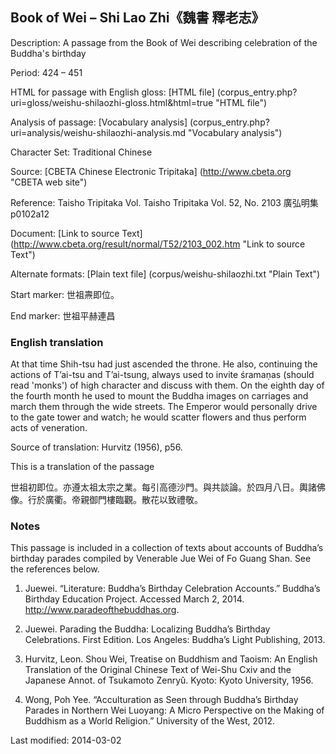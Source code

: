 ##  Book of Wei – Shi Lao Zhi《魏書 釋老志》

Description: A passage from the Book of Wei describing celebration of the Buddha's birthday

Period: 424 – 451

HTML for passage with English gloss: [HTML file] (corpus_entry.php?uri=gloss/weishu-shilaozhi-gloss.html&html=true "HTML file")

Analysis of passage: [Vocabulary analysis] (corpus_entry.php?uri=analysis/weishu-shilaozhi-analysis.md "Vocabulary analysis")

Character Set: Traditional Chinese

Source: [CBETA Chinese Electronic Tripitaka] (http://www.cbeta.org "CBETA web site")

Reference: Taisho Tripitaka Vol. Taisho Tripitaka Vol. 52, No. 2103 廣弘明集 p0102a12

Document: [Link to source Text] (http://www.cbeta.org/result/normal/T52/2103_002.htm "Link to source Text")

Alternate formats: [Plain text file] (corpus/weishu-shilaozhi.txt "Plain Text")

Start marker: 世祖燾即位。

End marker: 世祖平赫連昌

### English translation

At that time Shih-tsu had just ascended the throne. He also, continuing the actions of T’ai-tsu and T’ai-tsung, always used to invite śramaṇas (should read 'monks') of high character and discuss with them. On the eighth day of the fourth month he used to mount the Buddha images on carriages and march them through the wide streets. The Emperor would personally drive to the gate tower and watch; he would scatter flowers and thus perform acts of veneration.

Source of translation: Hurvitz (1956), p56.

This is a translation of the passage

世祖初即位。亦遵太祖太宗之業。每引高德沙門。與共談論。於四月八日。輿諸佛像。行於廣衢。帝親御門樓臨觀。散花以致禮敬。

### Notes

This passage is included in a collection of texts about accounts of Buddha’s birthday parades compiled by Venerable Jue Wei of Fo Guang Shan. See the references below.

1. Juewei. “Literature: Buddha’s Birthday Celebration Accounts.” Buddha’s Birthday Education Project. Accessed March 2, 2014. <a href="http://www.paradeofthebuddhas.org">http://www.paradeofthebuddhas.org</a>.

2. Juewei. Parading the Buddha: Localizing Buddha’s Birthday Celebrations. First Edition. Los Angeles: Buddha’s Light Publishing, 2013.

3. Hurvitz, Leon. Shou Wei, Treatise on Buddhism and Taoism: An English Translation of the Original Chinese Text of Wei-Shu Cxiv and the Japanese Annot. of Tsukamoto Zenryû. Kyoto: Kyoto University, 1956.

4. Wong, Poh Yee. “Acculturation as Seen through Buddha’s Birthday Parades in Northern Wei Luoyang: A Micro Perspective on the Making of Buddhism as a World Religion.” University of the West, 2012.

Last modified: 2014-03-02
